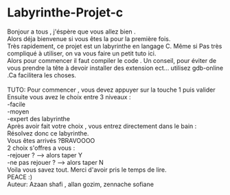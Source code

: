 # Labyrinthe-Projet-c
Bonjour a tous , j'éspère que vous allez bien .<br>
Alors déja bienvenue si vous êtes la pour la première fois. <br>
Très rapidement, ce projet est un labyrinthe en langage C. Même si Pas très compliqué à utiliser, on va vous faire un petit tuto ici. <br>
Alors pour commencer il faut compiler le code . Un conseil, pour éviter de vous prendre la tête à devoir installer des extension ect... utilisez gdb-online .Ca facilitera les choses. <br> <br>
TUTO:
Pour commencer , vous devez appuyer sur la touche 1 puis valider <br>
Ensuite vous avez le choix entre 3 niveaux : <br>
-facile <br>
-moyen <br>
-expert des labyrinthe <br>
Après avoir fait votre choix , vous entrez directement dans le bain : Résolvez donc ce labyrinthe. <br>
Vous êtes arrivés ?BRAVOOOO <br>
2 choix s'offres a vous : <br>
-rejouer ? --> alors taper Y <br>
-ne pas rejouer ? --> alors taper N <br>
Voila vous savez tout. Merci d'avoir pris le temps de lire. <br>
PEACE :) <br>
Auteur: Azaan shafi , allan gozim, zennache sofiane 
